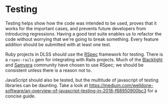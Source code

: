 # Testing

Testing helps show how the code was intended to be used, proves that it works for
the important cases, and prevents future developers from introducing regressions.
Having a good test suite enables us to refactor the code without worrying that
we're going to break something.  Every feature addition should be submitted with
at least one test.

Ruby projects in DLSS should use the [RSpec](https://rspec.info/) framework for testing.
There is a `rspec-rails` gem for integrating with Rails projects. Much of the [Blacklight](http://projectblacklight.org/) and [Samvera](https://samvera.org/)
community have chosen to use RSpec; we should be consistent unless there is a reason not to.

JavaScript should also be tested, but the multitude of javascript of testing libraries
can be daunting.  Take a look at https://medium.com/welldone-software/an-overview-of-javascript-testing-in-2018-f68950900bc3
for a concise guide.
